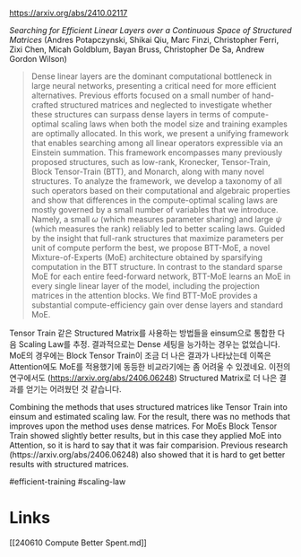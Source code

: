 https://arxiv.org/abs/2410.02117

*Searching for Efficient Linear Layers over a Continuous Space of Structured Matrices* (Andres Potapczynski, Shikai Qiu, Marc Finzi, Christopher Ferri, Zixi Chen, Micah Goldblum, Bayan Bruss, Christopher De Sa, Andrew Gordon Wilson)

> Dense linear layers are the dominant computational bottleneck in large neural networks, presenting a critical need for more efficient alternatives. Previous efforts focused on a small number of hand-crafted structured matrices and neglected to investigate whether these structures can surpass dense layers in terms of compute-optimal scaling laws when both the model size and training examples are optimally allocated. In this work, we present a unifying framework that enables searching among all linear operators expressible via an Einstein summation. This framework encompasses many previously proposed structures, such as low-rank, Kronecker, Tensor-Train, Block Tensor-Train (BTT), and Monarch, along with many novel structures. To analyze the framework, we develop a taxonomy of all such operators based on their computational and algebraic properties and show that differences in the compute-optimal scaling laws are mostly governed by a small number of variables that we introduce. Namely, a small $\omega$ (which measures parameter sharing) and large $\psi$ (which measures the rank) reliably led to better scaling laws. Guided by the insight that full-rank structures that maximize parameters per unit of compute perform the best, we propose BTT-MoE, a novel Mixture-of-Experts (MoE) architecture obtained by sparsifying computation in the BTT structure. In contrast to the standard sparse MoE for each entire feed-forward network, BTT-MoE learns an MoE in every single linear layer of the model, including the projection matrices in the attention blocks. We find BTT-MoE provides a substantial compute-efficiency gain over dense layers and standard MoE.

Tensor Train 같은 Structured Matrix를 사용하는 방법들을 einsum으로 통합한 다음 Scaling Law를 추정. 결과적으로는 Dense 세팅을 능가하는 경우는 없었습니다. MoE의 경우에는 Block Tensor Train이 조금 더 나은 결과가 나타났는데 이쪽은 Attention에도 MoE를 적용했기에 동등한 비교라기에는 좀 어려울 수 있겠네요. 이전의 연구에서도 (https://arxiv.org/abs/2406.06248) Structured Matrix로 더 나은 결과를 얻기는 어려웠던 것 같습니다.

<english>
Combining the methods that uses structured matrices like Tensor Train into einsum and estimated scaling law. For the result, there was no methods that improves upon the method uses dense matrices. For MoEs Block Tensor Train showed slightly better results, but in this case they applied MoE into Attention, so it is hard to say that it was fair comparision. Previous research (https://arxiv.org/abs/2406.06248) also showed that it is hard to get better results with structured matrices.
</english>

#efficient-training #scaling-law

# Links

[[240610 Compute Better Spent.md]]